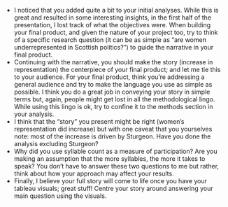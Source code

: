 * I noticed that you added quite a bit to your initial analyses. While this is great and resulted in some interesting insights, in the first half of the presentation, I lost track of what the objectives were. When building your final product, and given the nature of your project too, try to think of a specific research question (it can be as simple as “are women underrepresented in Scottish politics?”) to guide the narrative in your final product.
* Continuing with the narrative, you should make the story (increase in representation) the centerpiece of your final product; and let me tie this to your audience. For your final product, think you’re addressing a general audience and try to make the language you use as simple as possible. I think you do a great job in conveying your story in simple terms but, again, people might get lost in all the methodological lingo. While using this lingo is ok, try to confine it to the methods section in your analysis.
* I think that the “story” you present might be right (women’s representation did increase) but with one caveat that you yourselves note: most of the increase is driven by Sturgeon. Have you done the analysis excluding Sturgeon?
* Why did you use syllable count as a measure of participation? Are you making an assumption that the more syllables, the more it takes to speak? You don’t have to answer these two questions to me but rather, think about how your approach may affect your results.
* Finally, I believe your full story will come to life once you have your tableau visuals; great stuff! Centre your story around answering your main question using the visuals.

